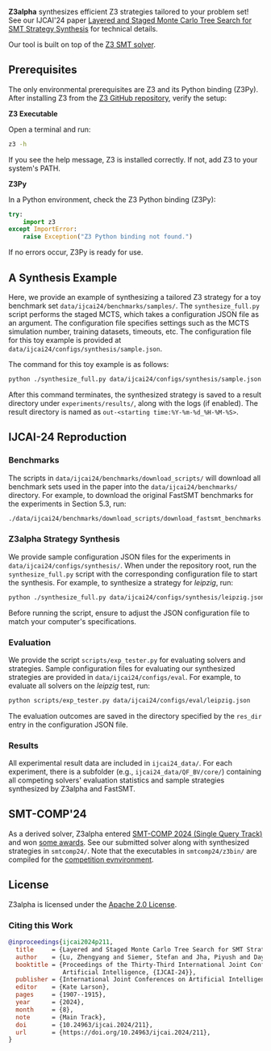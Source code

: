 **Z3alpha** synthesizes efficient Z3 strategies tailored to your problem set! See our IJCAI'24 paper [Layered and Staged Monte Carlo Tree Search for SMT Strategy Synthesis](https://arxiv.org/abs/2401.17159) for technical details. 

Our tool is built on top of the [Z3 SMT solver](https://github.com/Z3Prover/z3). 


## Prerequisites

The only environmental prerequisites are Z3 and its Python binding (Z3Py). After installing Z3 from the [Z3 GitHub repository](https://github.com/Z3Prover/z3), verify the setup:

**Z3 Executable**

Open a terminal and run:
  ```bash
  z3 -h
  ```

If you see the help message, Z3 is installed correctly. If not, add Z3 to your system's PATH.

**Z3Py**

In a Python environment, check the Z3 Python binding (Z3Py):
```python
try:
    import z3
except ImportError:
    raise Exception("Z3 Python binding not found.")
```
If no errors occur, Z3Py is ready for use.

## A Synthesis Example

Here, we provide an example of synthesizing a tailored Z3 strategy for a toy benchmark set `data/ijcai24/benchmarks/samples/`. The `synthesize_full.py` script performs the staged MCTS, which takes a configuration JSON file as an argument. The configuration file specifies settings such as the MCTS simulation number, training datasets, timeouts, etc. The configuration file for this toy example is provided at `data/ijcai24/configs/synthesis/sample.json`. 

The command for this toy example is as follows:

```bash
python ./synthesize_full.py data/ijcai24/configs/synthesis/sample.json
```

After this command terminates, the synthesized strategy is saved to a result directory under `experiments/results/`, along with the logs (if enabled). The result directory is named as `out-<starting time:%Y-%m-%d_%H-%M-%S>`.

## IJCAI-24 Reproduction

### Benchmarks

The scripts in `data/ijcai24/benchmarks/download_scripts/` will download all benchmark sets used in the paper into the `data/ijcai24/benchmarks/` directory. For example, to download the original FastSMT benchmarks for the experiments in Section 5.3, run:

```bash
./data/ijcai24/benchmarks/download_scripts/download_fastsmt_benchmarks.sh
```

### Z3alpha Strategy Synthesis

We provide sample configuration JSON files for the experiments in `data/ijcai24/configs/synthesis/`. When under the repository root, run the `synthesize_full.py` script with the corresponding configuration file to start the synthesis. For example, to synthesize a strategy for *leipzig*, run:

```bash
python ./synthesize_full.py data/ijcai24/configs/synthesis/leipzig.json
```

Before running the script, ensure to adjust the JSON configuration file to match your computer's specifications.

### Evaluation

We provide the script `scripts/exp_tester.py` for evaluating solvers and strategies. Sample configuration files for evaluating our synthesized strategies are provided in `data/ijcai24/configs/eval`. For example, to evaluate all solvers on the *leipzig* test, run:

```bash
python scripts/exp_tester.py data/ijcai24/configs/eval/leipzig.json
```

The evaluation outcomes are saved in the directory specified by the `res_dir` entry in the configuration JSON file.


### Results

All experimental result data are included in `ijcai24_data/`. For each experiment, there is a subfolder (e.g., `ijcai24_data/QF_BV/core/`) containing all competing solvers' evaluation statistics and sample strategies synthesized by Z3alpha and FastSMT.



## SMT-COMP'24
As a derived solver, Z3alpha entered [SMT-COMP 2024 (Single Query Track)](https://smt-comp.github.io/2024/results/results-single-query/)  and won [some awards](https://drive.google.com/file/d/1dEeJFfzjJz4vp-mU5XiGnR-hHJdsU1QZ/view?usp=sharing). See our submitted solver along with synthesized strategies in `smtcomp24/`. Note that the executables in `smtcomp24/z3bin/` are compiled for the [competition evnvironment](https://smt-comp.github.io/2024/specs/).

## License
Z3alpha is licensed under the [Apache 2.0 License](https://www.apache.org/licenses/LICENSE-2.0).


### Citing this Work
```bibtex
@inproceedings{ijcai2024p211,
  title     = {Layered and Staged Monte Carlo Tree Search for SMT Strategy Synthesis},
  author    = {Lu, Zhengyang and Siemer, Stefan and Jha, Piyush and Day, Joel and Manea, Florin and Ganesh, Vijay},
  booktitle = {Proceedings of the Thirty-Third International Joint Conference on
               Artificial Intelligence, {IJCAI-24}},
  publisher = {International Joint Conferences on Artificial Intelligence Organization},
  editor    = {Kate Larson},
  pages     = {1907--1915},
  year      = {2024},
  month     = {8},
  note      = {Main Track},
  doi       = {10.24963/ijcai.2024/211},
  url       = {https://doi.org/10.24963/ijcai.2024/211},
}


